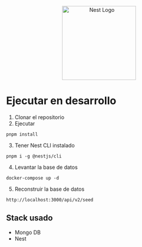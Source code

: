 <p align="center">
  <a href="http://nestjs.com/" target="blank"><img src="https://nestjs.com/img/logo-small.svg" width="200" alt="Nest Logo" /></a>
</p>

# Ejecutar en desarrollo

1. Clonar el repositorio
2. Ejecutar
````
pnpm install
````
3. Tener Nest CLI instalado
```
pnpm i -g @nestjs/cli
```
4. Levantar la base de datos
```
docker-compose up -d
```
5. Reconstruir la base de datos
```
http://localhost:3000/api/v2/seed
```

## Stack usado
* Mongo DB
* Nest